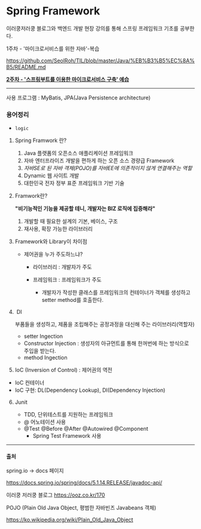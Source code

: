 # Spring Framework

이러쿵저러쿵 블로그와 백엔드 개발 현장 강의를 통해 스프링 프레임워크 기초를 공부한다.



1주차 - '마이크로서비스를 위한 자바'-복습

 https://github.com/SeolRoh/TIL/blob/master/Java/%EB%B3%B5%EC%8A%B5/README.md

**<u>2주차 - '스프링부트를 이용한 마이크로서비스 구축' 예습</u>**

---

사용 프로그램 : MyBatis, JPA(Java Persistence architecture)

### 용어정리

+ `logic`

1. Spring Framwork 란? 

   

   1. Java 플랫폼의 오픈소스 애플리케이션 프레임워크
   2. 자바 엔터프라이즈 개발을 편하게 하는 오픈 소스 경량급 Framework
   3. *자바SE로 된 자바 객체(POJO)를 자바EE에 의존적이지 않게 연결해주는 역할*
   4. Dynamic 웹 사이트 개발 
   5. 대한민국 전자 정부 표준 프레임워크 기반 기술

2. Framwork란?

   **"비기능적인 기능을 제공할 테니, 개발자는 BIZ 로직에 집중해라"**

   1. 개발할 때 필요한 설계의 기본, 베이스, 구조
   2. 재사용, 확장 가능한 라이브러리

3. Framework와 Library이 차이점

   + 제어권을 누가 주도하느냐?

     + 라이브러리 : 개발자가 주도

     + 프레임워크 : 프레임워크가 주도

       + 개발자가 작성한 클래스를 프레임워크의 컨테이너가 객체를 생성하고 setter method를 호출한다.

         

4. ​	DI

   부품들을 생성하고, 제품을 조립해주는 공정과정을 대신해 주는 라이브러리(역할자)

   + setter Ingection
   + Constructor Injection : 생성자의 아규먼트를 통해 한꺼번에 하는 방식으로 주입을 받는다.
   + method Ingection

5.  IoC (Inversion of Control) : 제어권의 역전

   - IoC 컨테이너
   - IoC 구현: DL(Dependency Lookup), DI(Dependency Injection)

6. Junit 

   + TDD, 단위테스트를 지원하는 프레임워크
   + @ 어노테이션 사용
   + @Test @Before @After @Autowired @Component
     + Spring Test Framework 사용





---

#### 출처

spring.io -> docs 페이지

https://docs.spring.io/spring/docs/5.1.14.RELEASE/javadoc-api/

이러쿵 저러쿵 블로그 https://ooz.co.kr/170

POJO (Plain Old Java Object, 평범한 자바빈즈 Javabeans 객체) 

https://ko.wikipedia.org/wiki/Plain_Old_Java_Object




